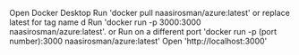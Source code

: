 Open Docker Desktop
Run 'docker pull naasirosman/azure:latest' or replace latest for tag name d
Run 'docker run -p 3000:3000 naasirosman/azure:latest'. 
    or Run on a different port 'docker run -p (port number):3000 naasirosman/azure:latest'
Open 'http://localhost:3000'